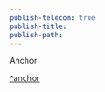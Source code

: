 ```yaml
---
publish-telecom: true
publish-title: 
publish-path: 
---
```


Anchor <a id="^anchor"></a>

[^anchor](_.md#user-content-^anchor)